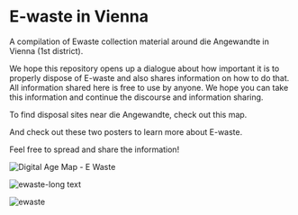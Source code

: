 # E-waste in Vienna
A compilation of Ewaste collection material around die Angewandte in Vienna (1st district).


We hope this repository opens up a dialogue about how important it is to properly dispose of E-waste and also shares information on how to do that. All information shared here is free to use by anyone. We hope you can take this information and continue the discourse and information sharing. 

To find disposal sites near die Angewandte, check out this map.

And check out these two posters to learn more about E-waste. 

Feel free to spread and share the information!


![Digital Age Map - E Waste](https://github.com/kmccart3/EwasteVienna/assets/43017957/252b593a-4bb5-46ed-8cad-b6e459a6088d)

 ![ewaste-long text](https://github.com/kmccart3/EwasteVienna/assets/43017957/5ab8c451-35b9-4d9f-9f6e-420acb77089c)

 ![ewaste](https://github.com/kmccart3/EwasteVienna/assets/43017957/33945bfd-e988-4a61-8058-968a127ceb45)

